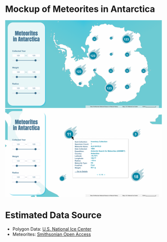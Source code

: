 # Mockup of Meteorites in Antarctica
![Default State](https://github.com/takumanken/major-studio-1-code/blob/main/quantitave_data/2_mockup/image/top_page.png)
![Zoom-In](https://github.com/takumanken/major-studio-1-code/blob/main/quantitave_data/2_mockup/image/zoom_in.png)

# Estimated Data Source
- Polygon Data: [U.S. National Ice Center](https://usicecenter.gov/Products/AntarcData)
- Meteorites: [Smithsonian Open Access](https://www.si.edu/openaccess)